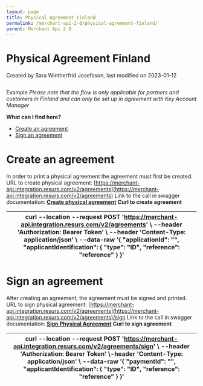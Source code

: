 ```yaml
---
layout: page
title: Physical Agreement Finland
permalink: /merchant-api-2-0/physical-agreement-finland/
parent: Merchant Api 2 0
---
```



# Physical Agreement Finland 
Created by Sara Wintherfrid Josefsson, last modified on 2023-01-12
``` c-mrkdwn__pre
```
Example
*Please note that the flow is only applicable for partners and customers
in Finland and can only be set up in agreement with Key Account Manager*
  
  
  
**What can I find here?**
- [Create an agreement](#PhysicalAgreementFinland-Createanagreement)
- [Sign an agreement](#PhysicalAgreementFinland-Signanagreement)
# **Create an agreement**
In order to print a physical agreement the agreement must first be
created. 
URL to create physical agreement:
[https://merchant-api.integration.resurs.com/v2/agreements](https://merchant-api.integration.resurs.com/v2/agreements)
Link to the call in swagger documentation: **[Create physical
agreement](https://merchant-api.integration.resurs.com/docs/v2/merchant_physical_agreement_v2#/Agreement%20creation/createAgreement)**
**Curl to create agreement**
  
| curl --location --request POST 'https://merchant-api.integration.resurs.com/v2/agreements' \\ --header 'Authorization: Bearer Token' \\ --header 'Content-Type: application/json' \\ --data-raw '{ "applicationId": "", "applicantIdentification": { "type": "ID", "reference": "reference" } }' |
|--------------------------------------------------------------------------------------------------------------------------------------------------------------------------------------------------------------------------------------------------------------------------------------------------|
  
  
# **Sign an agreement**
After creating an agreement, the agreement must be signed and printed. 
URL to sign physical agreement:
[https://merchant-api.integration.resurs.com/v2/agreements](https://merchant-api.integration.resurs.com/v2/agreements)/sign
Link to the call in swagger documentation: **[Sign Physical
Agreement](https://merchant-api.integration.resurs.com/docs/v2/merchant_physical_agreement_v2#/Sign%20Agreement/signAgreement)**
**Curl to sign agreement**
  
| curl --location --request POST 'https://merchant-api.integration.resurs.com/v2/agreements/sign' \\ --header 'Authorization: Bearer Token' \\-header 'Content-Type: application/json' \\ --data-raw '{ "paymentId": "", "applicantIdentification": { "type": "ID", "reference": "reference" } }' |
|-------------------------------------------------------------------------------------------------------------------------------------------------------------------------------------------------------------------------------------------------------------------------------------------------|
  
